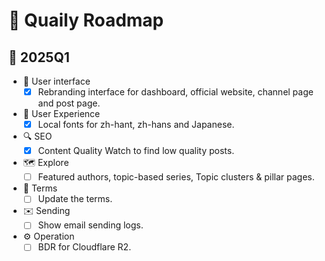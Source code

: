 # 🚀 Quaily Roadmap

## 📅 2025Q1

- 🎨 User interface
  - [x] Rebranding interface for dashboard, official website, channel page and post page.
- 🌟 User Experience
  - [x] Local fonts for zh-hant, zh-hans and Japanese.
- 🔍 SEO
  - [x] Content Quality Watch to find low quality posts.
- 🗺️ Explore
  - [ ] Featured authors, topic-based series, Topic clusters & pillar pages.
- 📜 Terms
  - [ ] Update the terms.
- ✉️ Sending
  - [ ] Show email sending logs.
- ⚙️ Operation
  - [ ] BDR for Cloudflare R2.

